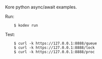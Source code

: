 Kore python async/await examples.

Run:
```
	$ kodev run
```

Test:
```
	$ curl -k https://127.0.0.1:8888/queue
	$ curl -k https://127.0.0.1:8888/lock
	$ curl -k https://127.0.0.1:8888/proc
```
